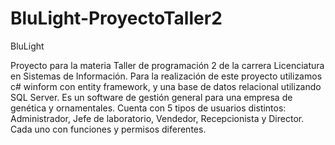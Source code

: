 # BluLight-ProyectoTaller2
BluLight

Proyecto para la materia Taller de programación 2 de la carrera Licenciatura en Sistemas de Información. Para la realización de este proyecto utilizamos c# winform con entity framework, y una base de datos relacional utilizando SQL Server.
Es un software de gestión general para una empresa de genética y ornamentales. Cuenta con 5 tipos de usuarios distintos: Administrador, Jefe de laboratorio, Vendedor, Recepcionista y Director. Cada uno con funciones y permisos diferentes.
